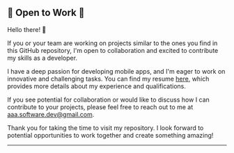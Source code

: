 ## 🌟 **Open to Work** 🌟

Hello there! 👋

If you or your team are working on projects similar to the ones you find in this GitHub repository, I'm open to collaboration and excited to contribute my skills as a developer.

I have a deep passion for developing mobile apps, and I'm eager to work on innovative and challenging tasks. You can find my resume [here](https://drive.google.com/file/d/12qOmW2rQDDKn3IwK25qbcDcJSc0GpV1W/view), which provides more details about my experience and qualifications.

If you see potential for collaboration or would like to discuss how I can contribute to your projects, please feel free to reach out to me at [aaa.software.dev@gmail.com](mailto:aaa.software.dev@gmail.com?subject=Job%20Opportunity&body=Hello,%0D%0A%0D%0AI%20am%20contacting%20you%20in%20response%20to%20your%20website%20and%20to%20inquire%20about%20your%20availability%20for%20a%20potential%20job%20opportunity%20as%20a%20software%20developer.%0D%0A%0D%0APlease%20let%20me%20know%20if%20you%20are%20interested%20in%20discussing%20further.%0D%0A%0D%0AThank%20you,%0D%0A[Your%20Name]%0D%0A[Your%20Contact%20Information]).

Thank you for taking the time to visit my repository. I look forward to potential opportunities to work together and create something amazing!

---

